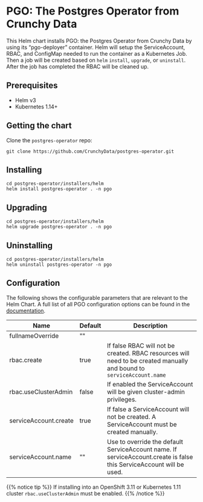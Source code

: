 # PGO: The Postgres Operator from Crunchy Data

This Helm chart installs PGO: the Postgres Operator from Crunchy Data by using
its “pgo-deployer” container. Helm will setup the ServiceAccount, RBAC, and
ConfigMap needed to run the container as a Kubernetes Job. Then a job will
be created based on `helm` `install`, `upgrade`, or `uninstall`. After the
job has completed the RBAC will be cleaned up.

## Prerequisites

- Helm v3
- Kubernetes 1.14+

## Getting the chart

Clone the `postgres-operator` repo:
```
git clone https://github.com/CrunchyData/postgres-operator.git
```

## Installing

```
cd postgres-operator/installers/helm
helm install postgres-operator . -n pgo
```

## Upgrading

```
cd postgres-operator/installers/helm
helm upgrade postgres-operator . -n pgo
```

## Uninstalling

```
cd postgres-operator/installers/helm
helm uninstall postgres-operator -n pgo
```

## Configuration

The following shows the configurable parameters that are relevant to the Helm
Chart. A full list of all PGO configuration options can
be found in the [documentation](https://access.crunchydata.com/documentation/postgres-operator/latest/installation/configuration/).

| Name | Default | Description |
| ---- | ------- | ----------- |
| fullnameOverride | "" |  |
| rbac.create | true | If false RBAC will not be created. RBAC resources will need to be created manually and bound to `serviceAccount.name` |
| rbac.useClusterAdmin | false | If enabled the ServiceAccount will be given cluster-admin privileges. |
| serviceAccount.create | true | If false a ServiceAccount will not be created. A ServiceAccount must be created manually. |
| serviceAccount.name | "" | Use to override the default ServiceAccount name. If serviceAccount.create is false this ServiceAccount will be used. |

{{% notice tip %}}
If installing into an OpenShift 3.11 or Kubernetes 1.11 cluster `rbac.useClusterAdmin` must be enabled.
{{% /notice %}}
